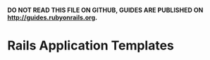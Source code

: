 **DO NOT READ THIS FILE ON GITHUB, GUIDES ARE PUBLISHED ON http://guides.rubyonrails.org.**

Rails Application Templates
=======